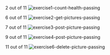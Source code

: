 2 out of 11 ![exercise1-count-health-passing](https://github.com/EndryuN/Back-End-Development-Pictures/assets/22647378/a02123ac-a652-4603-9590-aff916ea5083)


6 out of 11 ![exercise2-get-pictures-passing](https://github.com/EndryuN/Back-End-Development-Pictures/assets/22647378/994fd069-1cf6-4a1b-9852-6990a8903b20)


7 out of 11 ![exercise3-post-picture-passing](https://github.com/EndryuN/Back-End-Development-Pictures/assets/22647378/8667b3f9-f403-4d2c-b448-2f75d2ca7796)


9 out of 11 ![exercise4-post-picture-passing](https://github.com/EndryuN/Back-End-Development-Pictures/assets/22647378/9fba53c3-f9ae-4a3e-a4b4-87396c1e4e5f)


11 out of 11 ![exercise6-delete-picture-passing](https://github.com/EndryuN/Back-End-Development-Pictures/assets/22647378/2fc977db-ef1d-41b3-93f6-b9e4f4e0173c)
